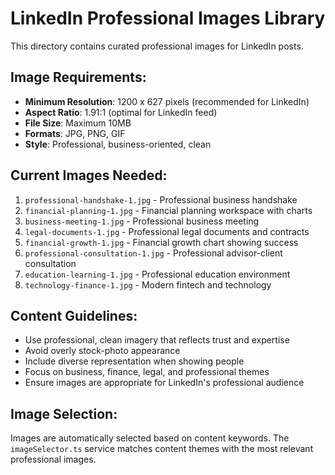 # LinkedIn Professional Images Library

This directory contains curated professional images for LinkedIn posts.

## Image Requirements:
- **Minimum Resolution**: 1200 x 627 pixels (recommended for LinkedIn)
- **Aspect Ratio**: 1.91:1 (optimal for LinkedIn feed)
- **File Size**: Maximum 10MB
- **Formats**: JPG, PNG, GIF
- **Style**: Professional, business-oriented, clean

## Current Images Needed:
1. `professional-handshake-1.jpg` - Professional business handshake
2. `financial-planning-1.jpg` - Financial planning workspace with charts
3. `business-meeting-1.jpg` - Professional business meeting
4. `legal-documents-1.jpg` - Professional legal documents and contracts
5. `financial-growth-1.jpg` - Financial growth chart showing success
6. `professional-consultation-1.jpg` - Professional advisor-client consultation
7. `education-learning-1.jpg` - Professional education environment
8. `technology-finance-1.jpg` - Modern fintech and technology

## Content Guidelines:
- Use professional, clean imagery that reflects trust and expertise
- Avoid overly stock-photo appearance
- Include diverse representation when showing people
- Focus on business, finance, legal, and professional themes
- Ensure images are appropriate for LinkedIn's professional audience

## Image Selection:
Images are automatically selected based on content keywords. The `imageSelector.ts` service matches content themes with the most relevant professional images.
